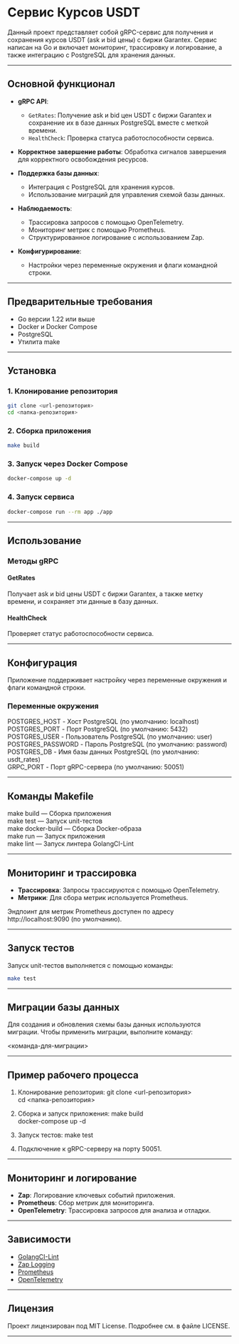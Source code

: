 # Сервис Курсов USDT

Данный проект представляет собой gRPC-сервис для получения и сохранения курсов USDT (ask и bid цены) с биржи Garantex. Сервис написан на Go и включает мониторинг, трассировку и логирование, а также интеграцию с PostgreSQL для хранения данных.

---

## Основной функционал

- **gRPC API**:
  - `GetRates`: Получение ask и bid цен USDT с биржи Garantex и сохранение их в базе данных PostgreSQL вместе с меткой времени.
  - `HealthCheck`: Проверка статуса работоспособности сервиса.

- **Корректное завершение работы**: Обработка сигналов завершения для корректного освобождения ресурсов.

- **Поддержка базы данных**:
  - Интеграция с PostgreSQL для хранения курсов.
  - Использование миграций для управления схемой базы данных.

- **Наблюдаемость**:
  - Трассировка запросов с помощью OpenTelemetry.
  - Мониторинг метрик с помощью Prometheus.
  - Структурированное логирование с использованием Zap.

- **Конфигурирование**:
  - Настройки через переменные окружения и флаги командной строки.

---

## Предварительные требования

- Go версии 1.22 или выше
- Docker и Docker Compose
- PostgreSQL
- Утилита make

---

## Установка

### 1. Клонирование репозитория

```bash
git clone <url-репозитория>
cd <папка-репозитория>
```

### 2. Сборка приложения

```bash
make build
```

### 3. Запуск через Docker Compose

```bash
docker-compose up -d
```

### 4. Запуск сервиса

```bash
docker-compose run --rm app ./app
```

---

## Использование

### Методы gRPC

#### GetRates
Получает ask и bid цены USDT с биржи Garantex, а также метку времени, и сохраняет эти данные в базу данных.

#### HealthCheck
Проверяет статус работоспособности сервиса.

---

## Конфигурация

Приложение поддерживает настройку через переменные окружения и флаги командной строки.

### Переменные окружения

POSTGRES_HOST       - Хост PostgreSQL (по умолчанию: localhost)  
POSTGRES_PORT       - Порт PostgreSQL (по умолчанию: 5432)  
POSTGRES_USER       - Пользователь PostgreSQL (по умолчанию: user)  
POSTGRES_PASSWORD   - Пароль PostgreSQL (по умолчанию: password)  
POSTGRES_DB         - Имя базы данных PostgreSQL (по умолчанию: usdt_rates)  
GRPC_PORT           - Порт gRPC-сервера (по умолчанию: 50051)  

---

## Команды Makefile

make build — Сборка приложения  
make test — Запуск unit-тестов  
make docker-build — Сборка Docker-образа  
make run — Запуск приложения  
make lint — Запуск линтера GolangCI-Lint  

---

## Мониторинг и трассировка

- **Трассировка**: Запросы трассируются с помощью OpenTelemetry.
- **Метрики**: Для сбора метрик используется Prometheus.

Эндпоинт для метрик Prometheus доступен по адресу http://localhost:9090 (по умолчанию).

---

## Запуск тестов

Запуск unit-тестов выполняется с помощью команды:

```bash
make test
```

---

## Миграции базы данных

Для создания и обновления схемы базы данных используются миграции. Чтобы применить миграции, выполните команду:

<команда-для-миграции>

---

## Пример рабочего процесса

1. Клонирование репозитория:
   git clone <url-репозитория>  
   cd <папка-репозитория>

2. Сборка и запуск приложения:
   make build  
   docker-compose up -d

3. Запуск тестов:
   make test

4. Подключение к gRPC-серверу на порту 50051.

---

## Мониторинг и логирование

- **Zap**: Логирование ключевых событий приложения.
- **Prometheus**: Сбор метрик для мониторинга.
- **OpenTelemetry**: Трассировка запросов для анализа и отладки.

---

## Зависимости

- [GolangCI-Lint](https://golangci-lint.run/)  
- [Zap Logging](https://github.com/uber-go/zap)  
- [Prometheus](https://prometheus.io/)  
- [OpenTelemetry](https://opentelemetry.io/)  

---

## Лицензия

Проект лицензирован под MIT License. Подробнее см. в файле LICENSE.

---
